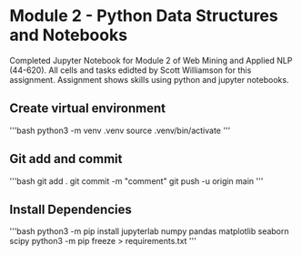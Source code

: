 # Module 2 - Python Data Structures and Notebooks

Completed Jupyter Notebook for Module 2 of Web Mining and Applied NLP (44-620). All cells and tasks edidted by Scott Williamson for this assignment. Assignment shows skills using python and jupyter notebooks.

## Create virtual environment
'''bash
python3 -m venv .venv
source .venv/bin/activate
'''

## Git add and commit 
'''bash
git add .
git commit -m "comment"
git push -u origin main
'''

## Install Dependencies
'''bash
python3 -m pip install jupyterlab numpy pandas matplotlib seaborn scipy
python3 -m pip freeze > requirements.txt
'''


